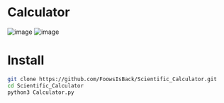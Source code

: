 # Calculator
![image](https://github.com/user-attachments/assets/88d6a8b7-d826-4cac-95ce-aeb77ffb18e5)
![image](https://github.com/user-attachments/assets/bfe0c730-a051-4823-b258-22c914885954)

# Install
```sh
git clone https://github.com/FoowsIsBack/Scientific_Calculator.git
cd Scientific_Calculator
python3 Calculator.py
```
